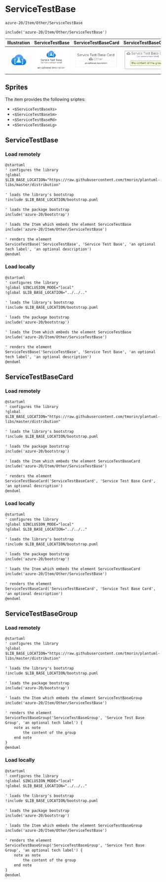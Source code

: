 # ServiceTestBase


```text
azure-20/Item/Other/ServiceTestBase
```

```text
include('azure-20/Item/Other/ServiceTestBase')
```



| Illustration | ServiceTestBase | ServiceTestBaseCard | ServiceTestBaseGroup |
| :---: | :---: | :---: | :---: |
| ![illustration for Illustration](../../../azure-20/Item/Other/ServiceTestBase.png) | ![illustration for ServiceTestBase](../../../azure-20/Item/Other/ServiceTestBase.Local.png) | ![illustration for ServiceTestBaseCard](../../../azure-20/Item/Other/ServiceTestBaseCard.Local.png) | ![illustration for ServiceTestBaseGroup](../../../azure-20/Item/Other/ServiceTestBaseGroup.Local.png) |



## Sprites
The item provides the following sriptes:

- `<$ServiceTestBaseXs>`
- `<$ServiceTestBaseSm>`
- `<$ServiceTestBaseMd>`
- `<$ServiceTestBaseLg>`





## ServiceTestBase

### Load remotely
```plantuml
@startuml
' configures the library
!global $LIB_BASE_LOCATION="https://raw.githubusercontent.com/tmorin/plantuml-libs/master/distribution"

' loads the library's bootstrap
!include $LIB_BASE_LOCATION/bootstrap.puml

' loads the package bootstrap
include('azure-20/bootstrap')

' loads the Item which embeds the element ServiceTestBase
include('azure-20/Item/Other/ServiceTestBase')

' renders the element
ServiceTestBase('ServiceTestBase', 'Service Test Base', 'an optional tech label', 'an optional description')
@enduml
```

### Load locally
```plantuml
@startuml
' configures the library
!global $INCLUSION_MODE="local"
!global $LIB_BASE_LOCATION="../../.."

' loads the library's bootstrap
!include $LIB_BASE_LOCATION/bootstrap.puml

' loads the package bootstrap
include('azure-20/bootstrap')

' loads the Item which embeds the element ServiceTestBase
include('azure-20/Item/Other/ServiceTestBase')

' renders the element
ServiceTestBase('ServiceTestBase', 'Service Test Base', 'an optional tech label', 'an optional description')
@enduml
```

## ServiceTestBaseCard

### Load remotely
```plantuml
@startuml
' configures the library
!global $LIB_BASE_LOCATION="https://raw.githubusercontent.com/tmorin/plantuml-libs/master/distribution"

' loads the library's bootstrap
!include $LIB_BASE_LOCATION/bootstrap.puml

' loads the package bootstrap
include('azure-20/bootstrap')

' loads the Item which embeds the element ServiceTestBaseCard
include('azure-20/Item/Other/ServiceTestBase')

' renders the element
ServiceTestBaseCard('ServiceTestBaseCard', 'Service Test Base Card', 'an optional description')
@enduml
```

### Load locally
```plantuml
@startuml
' configures the library
!global $INCLUSION_MODE="local"
!global $LIB_BASE_LOCATION="../../.."

' loads the library's bootstrap
!include $LIB_BASE_LOCATION/bootstrap.puml

' loads the package bootstrap
include('azure-20/bootstrap')

' loads the Item which embeds the element ServiceTestBaseCard
include('azure-20/Item/Other/ServiceTestBase')

' renders the element
ServiceTestBaseCard('ServiceTestBaseCard', 'Service Test Base Card', 'an optional description')
@enduml
```

## ServiceTestBaseGroup

### Load remotely
```plantuml
@startuml
' configures the library
!global $LIB_BASE_LOCATION="https://raw.githubusercontent.com/tmorin/plantuml-libs/master/distribution"

' loads the library's bootstrap
!include $LIB_BASE_LOCATION/bootstrap.puml

' loads the package bootstrap
include('azure-20/bootstrap')

' loads the Item which embeds the element ServiceTestBaseGroup
include('azure-20/Item/Other/ServiceTestBase')

' renders the element
ServiceTestBaseGroup('ServiceTestBaseGroup', 'Service Test Base Group', 'an optional tech label') {
    note as note
        the content of the group
    end note
}
@enduml
```

### Load locally
```plantuml
@startuml
' configures the library
!global $INCLUSION_MODE="local"
!global $LIB_BASE_LOCATION="../../.."

' loads the library's bootstrap
!include $LIB_BASE_LOCATION/bootstrap.puml

' loads the package bootstrap
include('azure-20/bootstrap')

' loads the Item which embeds the element ServiceTestBaseGroup
include('azure-20/Item/Other/ServiceTestBase')

' renders the element
ServiceTestBaseGroup('ServiceTestBaseGroup', 'Service Test Base Group', 'an optional tech label') {
    note as note
        the content of the group
    end note
}
@enduml
```

